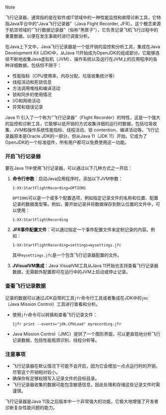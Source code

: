 > [!NOTE]
> 飞行记录器，通常指的是在软件或IT领域中的一种性能监控和故障诊断工具，它特指Java平台中的“Java飞行记录器”（Java Flight Recorder, JFR）。这个概念来源于航空领域的“飞行数据记录器”（俗称“黑匣子”），它负责记录飞机飞行过程中的重要数据，以便在发生事故时进行调查分析。
> 
> 在Java上下文中，Java飞行记录器是一个低开销的监控和分析工具，集成在Java Development Kit (JDK)中，从Java 11开始成为OpenJDK的组成部分。它能够连续不断地收集Java虚拟机（JVM）、操作系统以及运行在JVM上的应用程序的各种详细数据，包括但不限于：
> 
> - 性能指标（CPU使用率、内存分配、垃圾收集统计等）
> - 线程活动和死锁信息
> - 方法调用堆栈和编译活动
> - 锁和同步的使用情况
> - I/O和网络活动
> - 异常和错误记录

Java 11 引入了一个称为"飞行记录器"（Flight Recorder）的特性，这是一个强大的监控和诊断工具，它能够以低开销的方式收集详细的运行时数据，包括垃圾收集、JVM和操作系统性能指标、线程活动、锁 contention、编译活动等。飞行记录器原本是Oracle JDK的一部分，但从Java 11（JDK 11）开始，它成为了OpenJDK的一个标准组件，所有用户都可以免费使用这一功能。

### 开启飞行记录器

要在Java 11中使用飞行记录器，可以通过以下几种方式之一开启：

1. **命令行参数**：启动Java应用程序时，添加以下JVM参数：

    ```
    1-XX:StartFlightRecording=OPTIONS
    ```
    
    `OPTIONS`可以是一个或多个配置选项，例如指定记录文件的名称和位置、配置记录的数据类型等。例如，要开始记录并将数据保存到默认位置的文件中，可以使用：

    ```
    1-XX:StartFlightRecording
    ```
    
2. **JFR事件配置文件**：可以通过指定一个事件配置文件来定制记录的内容。例如：

    ```
    1-XX:StartFlightRecording=settings=mysettings.jfc
    ```
    
    其中`mysettings.jfc`是一个包含飞行记录器配置的文件。
    
3. **JVisualVM集成**：Java VisualVM工具从Java 11开始也支持查看飞行记录器数据，无需额外配置即可在运行中的JVM上启动或停止记录。

### 查看飞行记录数据

记录的数据可以通过JDK自带的工具`jfr`命令行工具或者集成在JDK中的`jmc`（Java Mission Control）工具进行查看和分析。

- 使用`jfr`命令可以转换和查看飞行记录文件：
    ```
    1jfr print --events="jdk.CPULoad" myrecording.jfr
    ```
    
- Java Mission Control（JMC）提供了一个图形界面，可以更直观地分析飞行记录数据，包括性能瓶颈识别、线程分析等。
    

### 注意事项

- 飞行记录器在默认情况下可能不会开启，因为它会增加一点点运行时的开销，尽管这个开销相对较小。
- 确保你有足够权限写入记录文件的目标目录。
- 飞行记录器收集的数据可能包含敏感信息，因此处理和存储这些记录文件时需谨慎。

飞行记录器是Java 11及之后版本中一个非常强大的功能，它极大地增强了开发者诊断复杂性能问题的能力。